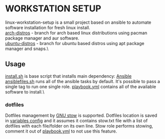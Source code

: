 # WORKSTATION SETUP


linux-workstation-setup is a small project based on ansible to automate software installation for fresh linux install.   
[arch-distros](https://github.com/andrcuns/linux-workstation-setup) - branch for arch based linux distributions using pacman package manager and aur software.\
[ubuntu-distros](https://github.com/andrcuns/linux-workstation-setup/tree/ubuntu-distros) - branch for ubuntu based distros using apt package manager and snaps.\

## Usage

[install.sh](install.sh) is base script that installs main dependency: [Ansible](https://www.ansible.com/)\
[ansiblefiles.sh](ansiblefiles.sh) runs all of the ansible tasks by default. It's possible to pass a single tag to run one single role. [playbook.yml](playbook.yml) contains all of the available software to install.\

### dotfiles

Dotfiles management by [GNU stow](https://www.gnu.org/software/stow/) is supported. Dotfiles location is saved in [variables config](group_vars/all/all.yml) and it assumes it contains stow.txt file with a list of dotfiles with each file/folder on its own line. Stow role performs stowing, comment it out of [playbook.yml](playbook.yml) to not use this feature.
